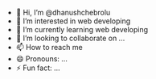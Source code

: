 - 👋 Hi, I’m @dhanushchebrolu
- 👀 I’m interested in web developing
- 🌱 I’m currently learning web developing
- 💞️ I’m looking to collaborate on ...
- 📫 How to reach me
- 😄 Pronouns: ...
- ⚡ Fun fact: ...

<!---
dhanushchebrolu/dhanushchebrolu is a ✨ special ✨ repository because its `README.md` (this file) appears on your GitHub profile.
You can click the Preview link to take a look at your changes.
--->
